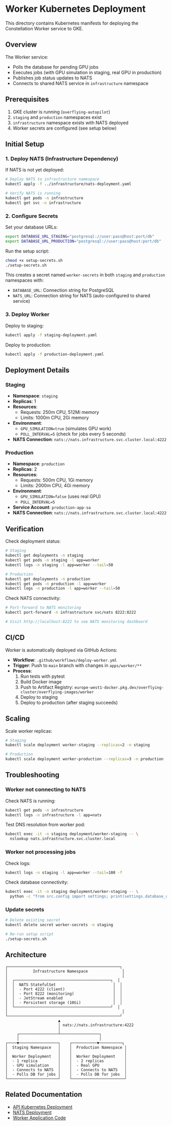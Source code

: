 # Worker Kubernetes Deployment

This directory contains Kubernetes manifests for deploying the Constellation Worker service to GKE.

## Overview

The Worker service:
- Polls the database for pending GPU jobs
- Executes jobs (with GPU simulation in staging, real GPU in production)
- Publishes job status updates to NATS
- Connects to shared NATS service in `infrastructure` namespace

## Prerequisites

1. GKE cluster is running (`overflying-autopilot`)
2. `staging` and `production` namespaces exist
3. `infrastructure` namespace exists with NATS deployed
4. Worker secrets are configured (see setup below)

## Initial Setup

### 1. Deploy NATS (Infrastructure Dependency)

If NATS is not yet deployed:

```bash
# Deploy NATS to infrastructure namespace
kubectl apply -f ../infrastructure/nats-deployment.yaml

# Verify NATS is running
kubectl get pods -n infrastructure
kubectl get svc -n infrastructure
```

### 2. Configure Secrets

Set your database URLs:

```bash
export DATABASE_URL_STAGING="postgresql://user:pass@host:port/db"
export DATABASE_URL_PRODUCTION="postgresql://user:pass@host:port/db"
```

Run the setup script:

```bash
chmod +x setup-secrets.sh
./setup-secrets.sh
```

This creates a secret named `worker-secrets` in both `staging` and `production` namespaces with:
- `DATABASE_URL`: Connection string for PostgreSQL
- `NATS_URL`: Connection string for NATS (auto-configured to shared service)

### 3. Deploy Worker

Deploy to staging:

```bash
kubectl apply -f staging-deployment.yaml
```

Deploy to production:

```bash
kubectl apply -f production-deployment.yaml
```

## Deployment Details

### Staging

- **Namespace**: `staging`
- **Replicas**: 1
- **Resources**:
  - Requests: 250m CPU, 512Mi memory
  - Limits: 1000m CPU, 2Gi memory
- **Environment**:
  - `GPU_SIMULATION=true` (simulates GPU work)
  - `POLL_INTERVAL=5` (check for jobs every 5 seconds)
- **NATS Connection**: `nats://nats.infrastructure.svc.cluster.local:4222`

### Production

- **Namespace**: `production`
- **Replicas**: 2
- **Resources**:
  - Requests: 500m CPU, 1Gi memory
  - Limits: 2000m CPU, 4Gi memory
- **Environment**:
  - `GPU_SIMULATION=false` (uses real GPU)
  - `POLL_INTERVAL=5`
- **Service Account**: `production-app-sa`
- **NATS Connection**: `nats://nats.infrastructure.svc.cluster.local:4222`

## Verification

Check deployment status:

```bash
# Staging
kubectl get deployments -n staging
kubectl get pods -n staging -l app=worker
kubectl logs -n staging -l app=worker --tail=50

# Production
kubectl get deployments -n production
kubectl get pods -n production -l app=worker
kubectl logs -n production -l app=worker --tail=50
```

Check NATS connectivity:

```bash
# Port-forward to NATS monitoring
kubectl port-forward -n infrastructure svc/nats 8222:8222

# Visit http://localhost:8222 to see NATS monitoring dashboard
```

## CI/CD

Worker is automatically deployed via GitHub Actions:

- **Workflow**: `.github/workflows/deploy-worker.yml`
- **Trigger**: Push to `main` branch with changes in `apps/worker/**`
- **Process**:
  1. Run tests with pytest
  2. Build Docker image
  3. Push to Artifact Registry: `europe-west1-docker.pkg.dev/overflying-cluster/overflying-images/worker`
  4. Deploy to staging
  5. Deploy to production (after staging succeeds)

## Scaling

Scale worker replicas:

```bash
# Staging
kubectl scale deployment worker-staging --replicas=2 -n staging

# Production
kubectl scale deployment worker-production --replicas=3 -n production
```

## Troubleshooting

### Worker not connecting to NATS

Check NATS is running:

```bash
kubectl get pods -n infrastructure
kubectl logs -n infrastructure -l app=nats
```

Test DNS resolution from worker pod:

```bash
kubectl exec -it -n staging deployment/worker-staging -- \
  nslookup nats.infrastructure.svc.cluster.local
```

### Worker not processing jobs

Check logs:

```bash
kubectl logs -n staging -l app=worker --tail=100 -f
```

Check database connectivity:

```bash
kubectl exec -it -n staging deployment/worker-staging -- \
  python -c "from src.config import settings; print(settings.database_url)"
```

### Update secrets

```bash
# Delete existing secret
kubectl delete secret worker-secrets -n staging

# Re-run setup script
./setup-secrets.sh
```

## Architecture

```
┌─────────────────────────────────────────────────┐
│           Infrastructure Namespace               │
│                                                  │
│  ┌──────────────────────────────────────────┐  │
│  │  NATS StatefulSet                         │  │
│  │  - Port 4222 (client)                     │  │
│  │  - Port 8222 (monitoring)                 │  │
│  │  - JetStream enabled                      │  │
│  │  - Persistent storage (10Gi)              │  │
│  └──────────────────────────────────────────┘  │
│                                                  │
└─────────────────────────────────────────────────┘
                       ▲
                       │ nats://nats.infrastructure:4222
                       │
     ┌─────────────────┴─────────────────┐
     │                                   │
┌────▼─────────────────┐    ┌───────────▼──────────┐
│  Staging Namespace   │    │  Production Namespace │
│                      │    │                       │
│  Worker Deployment   │    │  Worker Deployment    │
│  - 1 replica         │    │  - 2 replicas         │
│  - GPU simulation    │    │  - Real GPU           │
│  - Connects to NATS  │    │  - Connects to NATS   │
│  - Polls DB for jobs │    │  - Polls DB for jobs  │
└──────────────────────┘    └───────────────────────┘
```

## Related Documentation

- [API Kubernetes Deployment](../api/README.md)
- [NATS Deployment](../infrastructure/nats-deployment.yaml)
- [Worker Application Code](../../apps/worker/)
